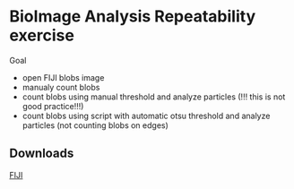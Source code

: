 # BioImage Analysis Repeatability exercise

Goal
 - open FIJI blobs image
 - manualy count blobs
 - count blobs using manual threshold and analyze particles (!!! this is not good practice!!!)
 - count blobs using script with automatic otsu threshold and analyze particles (not counting blobs on edges)

## Downloads
[FIJI](https://imagej.net/software/fiji/downloads)
